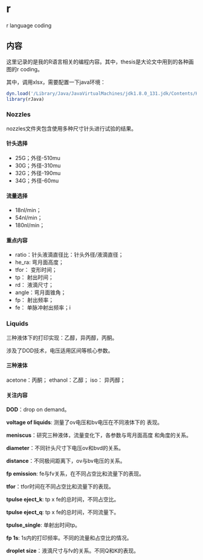 # r
r language coding

## 内容

这里记录的是我的R语言相关的编程内容。其中，thesis是大论文中用到的各种画图的r coding。

其中，调用xlsx，需要配置一下java环境：

```r
dyn.load('/Library/Java/JavaVirtualMachines/jdk1.8.0_131.jdk/Contents/Home/jre/lib/server/libjvm.dylib')
library(rJava)

```

### Nozzles

nozzles文件夹包含使用多种尺寸针头进行试验的结果。

#### 针头选择

+ 25G；外径-510mu
+ 30G；外径-310mu
+ 32G；外径-190mu
+ 34G；外径-60mu

#### 流量选择

+ 18nl/min；
+ 54nl/min；
+ 180nl/min；

#### 重点内容

+ ratio：针头液滴直径比：针头外径/液滴直径；
+ he_ra: 弯月面高度；
+ tfor： 变形时间；
+ tp：   射出时间；
+ rd：   液滴尺寸；
+ angle：弯月面锥角；
+ fp：   射出频率；
+ fe：   单脉冲射出频率；i

### Liquids

三种液体下的打印实现：乙醇，异丙醇，丙酮。

涉及了DOD技术，电压适用区间等核心参数。

#### 三种液体

acetone：丙酮；
ethanol：乙醇；
iso：    异丙醇；

#### 关注内容

**DOD**：drop on demand。

**voltage of liquids**: 测量了ov电压和bv电压在不同液体下的
表现。

**meniscus**：研究三种液体，流量变化下，各参数与弯月面高度
和角度的关系。

**diameter**：不同针头尺寸下电压ov和bvd的关系。

**distance**：不同极间距离下，ov与bv电压的关系。

**fp emission**: fe与fv关系，在不同占空比和流量下的表现。

**tfor**：tfor时间在不同占空比和流量下的表现。

**tpulse eject_k**: tp x fe的总时间，不同占空比。

**tpulse eject_q**: tp x fe的总时间，不同流量下。

**tpulse_single**: 单射出时间tp。

**fp 1s**: 1s内的打印频率。不同的流量和占空比的情况。

**droplet size**：液滴尺寸与fv的关系。不同Q和K的表现。
